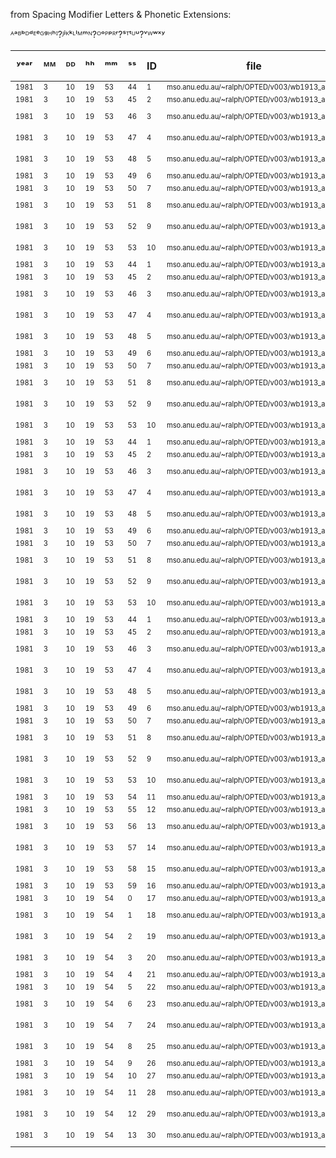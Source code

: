 from Spacing Modifier Letters & Phonetic Extensions:

ᴬᵃᴮᵇᴰᵈᴱᵉᴳᵍᴴʰᴵ?ᴶʲᴷᵏᴸˡᴹᵐᴺ?ᴼᵒᴾᵖᴿʳ?ˢᵀᵗᵁᵘ?ᵛᵂʷˣʸ

| ʸᵉᵃʳ | ᴹᴹ | ᴰᴰ | ʰʰ | ᵐᵐ | ˢˢ | ID | file | term | data type |
| - | - | - | - | - | - | - | - | - | - |
| <sub><sup>1981</sup></sub> | <sub><sup>3</sup></sub> | <sub><sup>10</sup></sub> | <sub><sup>19</sup></sub> | <sub><sup>53</sup></sub> | <sub><sup>44</sup></sub> | <sub><sup>1</sup></sub> | <sub><sup>mso.anu.edu.au/~ralph/OPTED/v003/wb1913_a.html</sup></sub> | <sub><sup>A</sup></sub> | <sub><sup>string</sup></sub> | 
| <sub><sup>1981</sup></sub> | <sub><sup>3</sup></sub> | <sub><sup>10</sup></sub> | <sub><sup>19</sup></sub> | <sub><sup>53</sup></sub> | <sub><sup>45</sup></sub> | <sub><sup>2</sup></sub> | <sub><sup>mso.anu.edu.au/~ralph/OPTED/v003/wb1913_a.html</sup></sub> | <sub><sup>A</sup></sub> | <sub><sup>url</sup></sub> | 
| <sub><sup>1981</sup></sub> | <sub><sup>3</sup></sub> | <sub><sup>10</sup></sub> | <sub><sup>19</sup></sub> | <sub><sup>53</sup></sub> | <sub><sup>46</sup></sub> | <sub><sup>3</sup></sub> | <sub><sup>mso.anu.edu.au/~ralph/OPTED/v003/wb1913_a.html</sup></sub> | <sub><sup>A</sup></sub> | <sub><sup>wikibase-item</sup></sub> | 
| <sub><sup>1981</sup></sub> | <sub><sup>3</sup></sub> | <sub><sup>10</sup></sub> | <sub><sup>19</sup></sub> | <sub><sup>53</sup></sub> | <sub><sup>47</sup></sub> | <sub><sup>4</sup></sub> | <sub><sup>mso.anu.edu.au/~ralph/OPTED/v003/wb1913_a.html</sup></sub> | <sub><sup>A</sup></sub> | <sub><sup>wikibase-property</sup></sub> | 
| <sub><sup>1981</sup></sub> | <sub><sup>3</sup></sub> | <sub><sup>10</sup></sub> | <sub><sup>19</sup></sub> | <sub><sup>53</sup></sub> | <sub><sup>48</sup></sub> | <sub><sup>5</sup></sub> | <sub><sup>mso.anu.edu.au/~ralph/OPTED/v003/wb1913_a.html</sup></sub> | <sub><sup>A</sup></sub> | <sub><sup>wikibase-lexeme</sup></sub> | 
| <sub><sup>1981</sup></sub> | <sub><sup>3</sup></sub> | <sub><sup>10</sup></sub> | <sub><sup>19</sup></sub> | <sub><sup>53</sup></sub> | <sub><sup>49</sup></sub> | <sub><sup>6</sup></sub> | <sub><sup>mso.anu.edu.au/~ralph/OPTED/v003/wb1913_a.html</sup></sub> | <sub><sup>A</sup></sub> | <sub><sup>string</sup></sub> | 
| <sub><sup>1981</sup></sub> | <sub><sup>3</sup></sub> | <sub><sup>10</sup></sub> | <sub><sup>19</sup></sub> | <sub><sup>53</sup></sub> | <sub><sup>50</sup></sub> | <sub><sup>7</sup></sub> | <sub><sup>mso.anu.edu.au/~ralph/OPTED/v003/wb1913_a.html</sup></sub> | <sub><sup>A</sup></sub> | <sub><sup>url</sup></sub> | 
| <sub><sup>1981</sup></sub> | <sub><sup>3</sup></sub> | <sub><sup>10</sup></sub> | <sub><sup>19</sup></sub> | <sub><sup>53</sup></sub> | <sub><sup>51</sup></sub> | <sub><sup>8</sup></sub> | <sub><sup>mso.anu.edu.au/~ralph/OPTED/v003/wb1913_a.html</sup></sub> | <sub><sup>A</sup></sub> | <sub><sup>wikibase-item</sup></sub> | 
| <sub><sup>1981</sup></sub> | <sub><sup>3</sup></sub> | <sub><sup>10</sup></sub> | <sub><sup>19</sup></sub> | <sub><sup>53</sup></sub> | <sub><sup>52</sup></sub> | <sub><sup>9</sup></sub> | <sub><sup>mso.anu.edu.au/~ralph/OPTED/v003/wb1913_a.html</sup></sub> | <sub><sup>A</sup></sub> | <sub><sup>wikibase-property</sup></sub> | 
| <sub><sup>1981</sup></sub> | <sub><sup>3</sup></sub> | <sub><sup>10</sup></sub> | <sub><sup>19</sup></sub> | <sub><sup>53</sup></sub> | <sub><sup>53</sup></sub> | <sub><sup>10</sup></sub> | <sub><sup>mso.anu.edu.au/~ralph/OPTED/v003/wb1913_a.html</sup></sub> | <sub><sup>A</sup></sub> | <sub><sup>wikibase-lexeme</sup></sub> | 
| <sub><sup>1981</sup></sub> | <sub><sup>3</sup></sub> | <sub><sup>10</sup></sub> | <sub><sup>19</sup></sub> | <sub><sup>53</sup></sub> | <sub><sup>44</sup></sub> | <sub><sup>1</sup></sub> | <sub><sup>mso.anu.edu.au/~ralph/OPTED/v003/wb1913_a.html</sup></sub> | <sub><sup>A</sup></sub> | <sub><sup>string</sup></sub> | 
| <sub><sup>1981</sup></sub> | <sub><sup>3</sup></sub> | <sub><sup>10</sup></sub> | <sub><sup>19</sup></sub> | <sub><sup>53</sup></sub> | <sub><sup>45</sup></sub> | <sub><sup>2</sup></sub> | <sub><sup>mso.anu.edu.au/~ralph/OPTED/v003/wb1913_a.html</sup></sub> | <sub><sup>A</sup></sub> | <sub><sup>url</sup></sub> | 
| <sub><sup>1981</sup></sub> | <sub><sup>3</sup></sub> | <sub><sup>10</sup></sub> | <sub><sup>19</sup></sub> | <sub><sup>53</sup></sub> | <sub><sup>46</sup></sub> | <sub><sup>3</sup></sub> | <sub><sup>mso.anu.edu.au/~ralph/OPTED/v003/wb1913_a.html</sup></sub> | <sub><sup>A</sup></sub> | <sub><sup>wikibase-item</sup></sub> | 
| <sub><sup>1981</sup></sub> | <sub><sup>3</sup></sub> | <sub><sup>10</sup></sub> | <sub><sup>19</sup></sub> | <sub><sup>53</sup></sub> | <sub><sup>47</sup></sub> | <sub><sup>4</sup></sub> | <sub><sup>mso.anu.edu.au/~ralph/OPTED/v003/wb1913_a.html</sup></sub> | <sub><sup>A</sup></sub> | <sub><sup>wikibase-property</sup></sub> | 
| <sub><sup>1981</sup></sub> | <sub><sup>3</sup></sub> | <sub><sup>10</sup></sub> | <sub><sup>19</sup></sub> | <sub><sup>53</sup></sub> | <sub><sup>48</sup></sub> | <sub><sup>5</sup></sub> | <sub><sup>mso.anu.edu.au/~ralph/OPTED/v003/wb1913_a.html</sup></sub> | <sub><sup>A</sup></sub> | <sub><sup>wikibase-lexeme</sup></sub> | 
| <sub><sup>1981</sup></sub> | <sub><sup>3</sup></sub> | <sub><sup>10</sup></sub> | <sub><sup>19</sup></sub> | <sub><sup>53</sup></sub> | <sub><sup>49</sup></sub> | <sub><sup>6</sup></sub> | <sub><sup>mso.anu.edu.au/~ralph/OPTED/v003/wb1913_a.html</sup></sub> | <sub><sup>A</sup></sub> | <sub><sup>string</sup></sub> | 
| <sub><sup>1981</sup></sub> | <sub><sup>3</sup></sub> | <sub><sup>10</sup></sub> | <sub><sup>19</sup></sub> | <sub><sup>53</sup></sub> | <sub><sup>50</sup></sub> | <sub><sup>7</sup></sub> | <sub><sup>mso.anu.edu.au/~ralph/OPTED/v003/wb1913_a.html</sup></sub> | <sub><sup>A</sup></sub> | <sub><sup>url</sup></sub> | 
| <sub><sup>1981</sup></sub> | <sub><sup>3</sup></sub> | <sub><sup>10</sup></sub> | <sub><sup>19</sup></sub> | <sub><sup>53</sup></sub> | <sub><sup>51</sup></sub> | <sub><sup>8</sup></sub> | <sub><sup>mso.anu.edu.au/~ralph/OPTED/v003/wb1913_a.html</sup></sub> | <sub><sup>A</sup></sub> | <sub><sup>wikibase-item</sup></sub> | 
| <sub><sup>1981</sup></sub> | <sub><sup>3</sup></sub> | <sub><sup>10</sup></sub> | <sub><sup>19</sup></sub> | <sub><sup>53</sup></sub> | <sub><sup>52</sup></sub> | <sub><sup>9</sup></sub> | <sub><sup>mso.anu.edu.au/~ralph/OPTED/v003/wb1913_a.html</sup></sub> | <sub><sup>A</sup></sub> | <sub><sup>wikibase-property</sup></sub> | 
| <sub><sup>1981</sup></sub> | <sub><sup>3</sup></sub> | <sub><sup>10</sup></sub> | <sub><sup>19</sup></sub> | <sub><sup>53</sup></sub> | <sub><sup>53</sup></sub> | <sub><sup>10</sup></sub> | <sub><sup>mso.anu.edu.au/~ralph/OPTED/v003/wb1913_a.html</sup></sub> | <sub><sup>A</sup></sub> | <sub><sup>wikibase-lexeme</sup></sub> | 
| <sub><sup>1981</sup></sub> | <sub><sup>3</sup></sub> | <sub><sup>10</sup></sub> | <sub><sup>19</sup></sub> | <sub><sup>53</sup></sub> | <sub><sup>44</sup></sub> | <sub><sup>1</sup></sub> | <sub><sup>mso.anu.edu.au/~ralph/OPTED/v003/wb1913_a.html</sup></sub> | <sub><sup>A</sup></sub> | <sub><sup>string</sup></sub> | 
| <sub><sup>1981</sup></sub> | <sub><sup>3</sup></sub> | <sub><sup>10</sup></sub> | <sub><sup>19</sup></sub> | <sub><sup>53</sup></sub> | <sub><sup>45</sup></sub> | <sub><sup>2</sup></sub> | <sub><sup>mso.anu.edu.au/~ralph/OPTED/v003/wb1913_a.html</sup></sub> | <sub><sup>A</sup></sub> | <sub><sup>url</sup></sub> | 
| <sub><sup>1981</sup></sub> | <sub><sup>3</sup></sub> | <sub><sup>10</sup></sub> | <sub><sup>19</sup></sub> | <sub><sup>53</sup></sub> | <sub><sup>46</sup></sub> | <sub><sup>3</sup></sub> | <sub><sup>mso.anu.edu.au/~ralph/OPTED/v003/wb1913_a.html</sup></sub> | <sub><sup>A</sup></sub> | <sub><sup>wikibase-item</sup></sub> | 
| <sub><sup>1981</sup></sub> | <sub><sup>3</sup></sub> | <sub><sup>10</sup></sub> | <sub><sup>19</sup></sub> | <sub><sup>53</sup></sub> | <sub><sup>47</sup></sub> | <sub><sup>4</sup></sub> | <sub><sup>mso.anu.edu.au/~ralph/OPTED/v003/wb1913_a.html</sup></sub> | <sub><sup>A</sup></sub> | <sub><sup>wikibase-property</sup></sub> | 
| <sub><sup>1981</sup></sub> | <sub><sup>3</sup></sub> | <sub><sup>10</sup></sub> | <sub><sup>19</sup></sub> | <sub><sup>53</sup></sub> | <sub><sup>48</sup></sub> | <sub><sup>5</sup></sub> | <sub><sup>mso.anu.edu.au/~ralph/OPTED/v003/wb1913_a.html</sup></sub> | <sub><sup>A</sup></sub> | <sub><sup>wikibase-lexeme</sup></sub> | 
| <sub><sup>1981</sup></sub> | <sub><sup>3</sup></sub> | <sub><sup>10</sup></sub> | <sub><sup>19</sup></sub> | <sub><sup>53</sup></sub> | <sub><sup>49</sup></sub> | <sub><sup>6</sup></sub> | <sub><sup>mso.anu.edu.au/~ralph/OPTED/v003/wb1913_a.html</sup></sub> | <sub><sup>A</sup></sub> | <sub><sup>string</sup></sub> | 
| <sub><sup>1981</sup></sub> | <sub><sup>3</sup></sub> | <sub><sup>10</sup></sub> | <sub><sup>19</sup></sub> | <sub><sup>53</sup></sub> | <sub><sup>50</sup></sub> | <sub><sup>7</sup></sub> | <sub><sup>mso.anu.edu.au/~ralph/OPTED/v003/wb1913_a.html</sup></sub> | <sub><sup>A</sup></sub> | <sub><sup>url</sup></sub> | 
| <sub><sup>1981</sup></sub> | <sub><sup>3</sup></sub> | <sub><sup>10</sup></sub> | <sub><sup>19</sup></sub> | <sub><sup>53</sup></sub> | <sub><sup>51</sup></sub> | <sub><sup>8</sup></sub> | <sub><sup>mso.anu.edu.au/~ralph/OPTED/v003/wb1913_a.html</sup></sub> | <sub><sup>A</sup></sub> | <sub><sup>wikibase-item</sup></sub> | 
| <sub><sup>1981</sup></sub> | <sub><sup>3</sup></sub> | <sub><sup>10</sup></sub> | <sub><sup>19</sup></sub> | <sub><sup>53</sup></sub> | <sub><sup>52</sup></sub> | <sub><sup>9</sup></sub> | <sub><sup>mso.anu.edu.au/~ralph/OPTED/v003/wb1913_a.html</sup></sub> | <sub><sup>A</sup></sub> | <sub><sup>wikibase-property</sup></sub> | 
| <sub><sup>1981</sup></sub> | <sub><sup>3</sup></sub> | <sub><sup>10</sup></sub> | <sub><sup>19</sup></sub> | <sub><sup>53</sup></sub> | <sub><sup>53</sup></sub> | <sub><sup>10</sup></sub> | <sub><sup>mso.anu.edu.au/~ralph/OPTED/v003/wb1913_a.html</sup></sub> | <sub><sup>A</sup></sub> | <sub><sup>wikibase-lexeme</sup></sub> | 
| <sub><sup>1981</sup></sub> | <sub><sup>3</sup></sub> | <sub><sup>10</sup></sub> | <sub><sup>19</sup></sub> | <sub><sup>53</sup></sub> | <sub><sup>44</sup></sub> | <sub><sup>1</sup></sub> | <sub><sup>mso.anu.edu.au/~ralph/OPTED/v003/wb1913_a.html</sup></sub> | <sub><sup>A</sup></sub> | <sub><sup>string</sup></sub> | 
| <sub><sup>1981</sup></sub> | <sub><sup>3</sup></sub> | <sub><sup>10</sup></sub> | <sub><sup>19</sup></sub> | <sub><sup>53</sup></sub> | <sub><sup>45</sup></sub> | <sub><sup>2</sup></sub> | <sub><sup>mso.anu.edu.au/~ralph/OPTED/v003/wb1913_a.html</sup></sub> | <sub><sup>A</sup></sub> | <sub><sup>url</sup></sub> | 
| <sub><sup>1981</sup></sub> | <sub><sup>3</sup></sub> | <sub><sup>10</sup></sub> | <sub><sup>19</sup></sub> | <sub><sup>53</sup></sub> | <sub><sup>46</sup></sub> | <sub><sup>3</sup></sub> | <sub><sup>mso.anu.edu.au/~ralph/OPTED/v003/wb1913_a.html</sup></sub> | <sub><sup>A</sup></sub> | <sub><sup>wikibase-item</sup></sub> | 
| <sub><sup>1981</sup></sub> | <sub><sup>3</sup></sub> | <sub><sup>10</sup></sub> | <sub><sup>19</sup></sub> | <sub><sup>53</sup></sub> | <sub><sup>47</sup></sub> | <sub><sup>4</sup></sub> | <sub><sup>mso.anu.edu.au/~ralph/OPTED/v003/wb1913_a.html</sup></sub> | <sub><sup>A</sup></sub> | <sub><sup>wikibase-property</sup></sub> | 
| <sub><sup>1981</sup></sub> | <sub><sup>3</sup></sub> | <sub><sup>10</sup></sub> | <sub><sup>19</sup></sub> | <sub><sup>53</sup></sub> | <sub><sup>48</sup></sub> | <sub><sup>5</sup></sub> | <sub><sup>mso.anu.edu.au/~ralph/OPTED/v003/wb1913_a.html</sup></sub> | <sub><sup>A</sup></sub> | <sub><sup>wikibase-lexeme</sup></sub> | 
| <sub><sup>1981</sup></sub> | <sub><sup>3</sup></sub> | <sub><sup>10</sup></sub> | <sub><sup>19</sup></sub> | <sub><sup>53</sup></sub> | <sub><sup>49</sup></sub> | <sub><sup>6</sup></sub> | <sub><sup>mso.anu.edu.au/~ralph/OPTED/v003/wb1913_a.html</sup></sub> | <sub><sup>A</sup></sub> | <sub><sup>string</sup></sub> | 
| <sub><sup>1981</sup></sub> | <sub><sup>3</sup></sub> | <sub><sup>10</sup></sub> | <sub><sup>19</sup></sub> | <sub><sup>53</sup></sub> | <sub><sup>50</sup></sub> | <sub><sup>7</sup></sub> | <sub><sup>mso.anu.edu.au/~ralph/OPTED/v003/wb1913_a.html</sup></sub> | <sub><sup>A</sup></sub> | <sub><sup>url</sup></sub> | 
| <sub><sup>1981</sup></sub> | <sub><sup>3</sup></sub> | <sub><sup>10</sup></sub> | <sub><sup>19</sup></sub> | <sub><sup>53</sup></sub> | <sub><sup>51</sup></sub> | <sub><sup>8</sup></sub> | <sub><sup>mso.anu.edu.au/~ralph/OPTED/v003/wb1913_a.html</sup></sub> | <sub><sup>A</sup></sub> | <sub><sup>wikibase-item</sup></sub> | 
| <sub><sup>1981</sup></sub> | <sub><sup>3</sup></sub> | <sub><sup>10</sup></sub> | <sub><sup>19</sup></sub> | <sub><sup>53</sup></sub> | <sub><sup>52</sup></sub> | <sub><sup>9</sup></sub> | <sub><sup>mso.anu.edu.au/~ralph/OPTED/v003/wb1913_a.html</sup></sub> | <sub><sup>A</sup></sub> | <sub><sup>wikibase-property</sup></sub> | 
| <sub><sup>1981</sup></sub> | <sub><sup>3</sup></sub> | <sub><sup>10</sup></sub> | <sub><sup>19</sup></sub> | <sub><sup>53</sup></sub> | <sub><sup>53</sup></sub> | <sub><sup>10</sup></sub> | <sub><sup>mso.anu.edu.au/~ralph/OPTED/v003/wb1913_a.html</sup></sub> | <sub><sup>A</sup></sub> | <sub><sup>wikibase-lexeme</sup></sub> | 
| <sub><sup>1981</sup></sub> | <sub><sup>3</sup></sub> | <sub><sup>10</sup></sub> | <sub><sup>19</sup></sub> | <sub><sup>53</sup></sub> | <sub><sup>54</sup></sub> | <sub><sup>11</sup></sub> | <sub><sup>mso.anu.edu.au/~ralph/OPTED/v003/wb1913_a.html</sup></sub> | <sub><sup>A</sup></sub> | <sub><sup>string</sup></sub> | 
| <sub><sup>1981</sup></sub> | <sub><sup>3</sup></sub> | <sub><sup>10</sup></sub> | <sub><sup>19</sup></sub> | <sub><sup>53</sup></sub> | <sub><sup>55</sup></sub> | <sub><sup>12</sup></sub> | <sub><sup>mso.anu.edu.au/~ralph/OPTED/v003/wb1913_a.html</sup></sub> | <sub><sup>A</sup></sub> | <sub><sup>url</sup></sub> | 
| <sub><sup>1981</sup></sub> | <sub><sup>3</sup></sub> | <sub><sup>10</sup></sub> | <sub><sup>19</sup></sub> | <sub><sup>53</sup></sub> | <sub><sup>56</sup></sub> | <sub><sup>13</sup></sub> | <sub><sup>mso.anu.edu.au/~ralph/OPTED/v003/wb1913_a.html</sup></sub> | <sub><sup>A</sup></sub> | <sub><sup>wikibase-item</sup></sub> | 
| <sub><sup>1981</sup></sub> | <sub><sup>3</sup></sub> | <sub><sup>10</sup></sub> | <sub><sup>19</sup></sub> | <sub><sup>53</sup></sub> | <sub><sup>57</sup></sub> | <sub><sup>14</sup></sub> | <sub><sup>mso.anu.edu.au/~ralph/OPTED/v003/wb1913_a.html</sup></sub> | <sub><sup>A</sup></sub> | <sub><sup>wikibase-property</sup></sub> | 
| <sub><sup>1981</sup></sub> | <sub><sup>3</sup></sub> | <sub><sup>10</sup></sub> | <sub><sup>19</sup></sub> | <sub><sup>53</sup></sub> | <sub><sup>58</sup></sub> | <sub><sup>15</sup></sub> | <sub><sup>mso.anu.edu.au/~ralph/OPTED/v003/wb1913_a.html</sup></sub> | <sub><sup>A</sup></sub> | <sub><sup>wikibase-lexeme</sup></sub> | 
| <sub><sup>1981</sup></sub> | <sub><sup>3</sup></sub> | <sub><sup>10</sup></sub> | <sub><sup>19</sup></sub> | <sub><sup>53</sup></sub> | <sub><sup>59</sup></sub> | <sub><sup>16</sup></sub> | <sub><sup>mso.anu.edu.au/~ralph/OPTED/v003/wb1913_a.html</sup></sub> | <sub><sup>A-</sup></sub> | <sub><sup>string</sup></sub> | 
| <sub><sup>1981</sup></sub> | <sub><sup>3</sup></sub> | <sub><sup>10</sup></sub> | <sub><sup>19</sup></sub> | <sub><sup>54</sup></sub> | <sub><sup>0</sup></sub> | <sub><sup>17</sup></sub> | <sub><sup>mso.anu.edu.au/~ralph/OPTED/v003/wb1913_a.html</sup></sub> | <sub><sup>A-</sup></sub> | <sub><sup>url</sup></sub> | 
| <sub><sup>1981</sup></sub> | <sub><sup>3</sup></sub> | <sub><sup>10</sup></sub> | <sub><sup>19</sup></sub> | <sub><sup>54</sup></sub> | <sub><sup>1</sup></sub> | <sub><sup>18</sup></sub> | <sub><sup>mso.anu.edu.au/~ralph/OPTED/v003/wb1913_a.html</sup></sub> | <sub><sup>A-</sup></sub> | <sub><sup>wikibase-item</sup></sub> | 
| <sub><sup>1981</sup></sub> | <sub><sup>3</sup></sub> | <sub><sup>10</sup></sub> | <sub><sup>19</sup></sub> | <sub><sup>54</sup></sub> | <sub><sup>2</sup></sub> | <sub><sup>19</sup></sub> | <sub><sup>mso.anu.edu.au/~ralph/OPTED/v003/wb1913_a.html</sup></sub> | <sub><sup>A-</sup></sub> | <sub><sup>wikibase-property</sup></sub> | 
| <sub><sup>1981</sup></sub> | <sub><sup>3</sup></sub> | <sub><sup>10</sup></sub> | <sub><sup>19</sup></sub> | <sub><sup>54</sup></sub> | <sub><sup>3</sup></sub> | <sub><sup>20</sup></sub> | <sub><sup>mso.anu.edu.au/~ralph/OPTED/v003/wb1913_a.html</sup></sub> | <sub><sup>A-</sup></sub> | <sub><sup>wikibase-lexeme</sup></sub> | 
| <sub><sup>1981</sup></sub> | <sub><sup>3</sup></sub> | <sub><sup>10</sup></sub> | <sub><sup>19</sup></sub> | <sub><sup>54</sup></sub> | <sub><sup>4</sup></sub> | <sub><sup>21</sup></sub> | <sub><sup>mso.anu.edu.au/~ralph/OPTED/v003/wb1913_a.html</sup></sub> | <sub><sup>A 1</sup></sub> | <sub><sup>string</sup></sub> | 
| <sub><sup>1981</sup></sub> | <sub><sup>3</sup></sub> | <sub><sup>10</sup></sub> | <sub><sup>19</sup></sub> | <sub><sup>54</sup></sub> | <sub><sup>5</sup></sub> | <sub><sup>22</sup></sub> | <sub><sup>mso.anu.edu.au/~ralph/OPTED/v003/wb1913_a.html</sup></sub> | <sub><sup>A 1</sup></sub> | <sub><sup>url</sup></sub> | 
| <sub><sup>1981</sup></sub> | <sub><sup>3</sup></sub> | <sub><sup>10</sup></sub> | <sub><sup>19</sup></sub> | <sub><sup>54</sup></sub> | <sub><sup>6</sup></sub> | <sub><sup>23</sup></sub> | <sub><sup>mso.anu.edu.au/~ralph/OPTED/v003/wb1913_a.html</sup></sub> | <sub><sup>A 1</sup></sub> | <sub><sup>wikibase-item</sup></sub> | 
| <sub><sup>1981</sup></sub> | <sub><sup>3</sup></sub> | <sub><sup>10</sup></sub> | <sub><sup>19</sup></sub> | <sub><sup>54</sup></sub> | <sub><sup>7</sup></sub> | <sub><sup>24</sup></sub> | <sub><sup>mso.anu.edu.au/~ralph/OPTED/v003/wb1913_a.html</sup></sub> | <sub><sup>A 1</sup></sub> | <sub><sup>wikibase-property</sup></sub> | 
| <sub><sup>1981</sup></sub> | <sub><sup>3</sup></sub> | <sub><sup>10</sup></sub> | <sub><sup>19</sup></sub> | <sub><sup>54</sup></sub> | <sub><sup>8</sup></sub> | <sub><sup>25</sup></sub> | <sub><sup>mso.anu.edu.au/~ralph/OPTED/v003/wb1913_a.html</sup></sub> | <sub><sup>A 1</sup></sub> | <sub><sup>wikibase-lexeme</sup></sub> | 
| <sub><sup>1981</sup></sub> | <sub><sup>3</sup></sub> | <sub><sup>10</sup></sub> | <sub><sup>19</sup></sub> | <sub><sup>54</sup></sub> | <sub><sup>9</sup></sub> | <sub><sup>26</sup></sub> | <sub><sup>mso.anu.edu.au/~ralph/OPTED/v003/wb1913_a.html</sup></sub> | <sub><sup>Aam</sup></sub> | <sub><sup>string</sup></sub> | 
| <sub><sup>1981</sup></sub> | <sub><sup>3</sup></sub> | <sub><sup>10</sup></sub> | <sub><sup>19</sup></sub> | <sub><sup>54</sup></sub> | <sub><sup>10</sup></sub> | <sub><sup>27</sup></sub> | <sub><sup>mso.anu.edu.au/~ralph/OPTED/v003/wb1913_a.html</sup></sub> | <sub><sup>Aam</sup></sub> | <sub><sup>url</sup></sub> | 
| <sub><sup>1981</sup></sub> | <sub><sup>3</sup></sub> | <sub><sup>10</sup></sub> | <sub><sup>19</sup></sub> | <sub><sup>54</sup></sub> | <sub><sup>11</sup></sub> | <sub><sup>28</sup></sub> | <sub><sup>mso.anu.edu.au/~ralph/OPTED/v003/wb1913_a.html</sup></sub> | <sub><sup>Aam</sup></sub> | <sub><sup>wikibase-item</sup></sub> | 
| <sub><sup>1981</sup></sub> | <sub><sup>3</sup></sub> | <sub><sup>10</sup></sub> | <sub><sup>19</sup></sub> | <sub><sup>54</sup></sub> | <sub><sup>12</sup></sub> | <sub><sup>29</sup></sub> | <sub><sup>mso.anu.edu.au/~ralph/OPTED/v003/wb1913_a.html</sup></sub> | <sub><sup>Aam</sup></sub> | <sub><sup>wikibase-property</sup></sub> | 
| <sub><sup>1981</sup></sub> | <sub><sup>3</sup></sub> | <sub><sup>10</sup></sub> | <sub><sup>19</sup></sub> | <sub><sup>54</sup></sub> | <sub><sup>13</sup></sub> | <sub><sup>30</sup></sub> | <sub><sup>mso.anu.edu.au/~ralph/OPTED/v003/wb1913_a.html</sup></sub> | <sub><sup>Aam</sup></sub> | <sub><sup>wikibase-lexeme</sup></sub> | 
